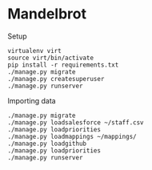 Mandelbrot
==========

Setup

```
virtualenv virt
source virt/bin/activate
pip install -r requirements.txt
./manage.py migrate
./manage.py createsuperuser
./manage.py runserver
```

Importing data

```
./manage.py migrate
./manage.py loadsalesforce ~/staff.csv
./manage.py loadpriorities
./manage.py loadmappings ~/mappings/
./manage.py loadgithub
./manage.py loadpriorities
./manage.py runserver
```
